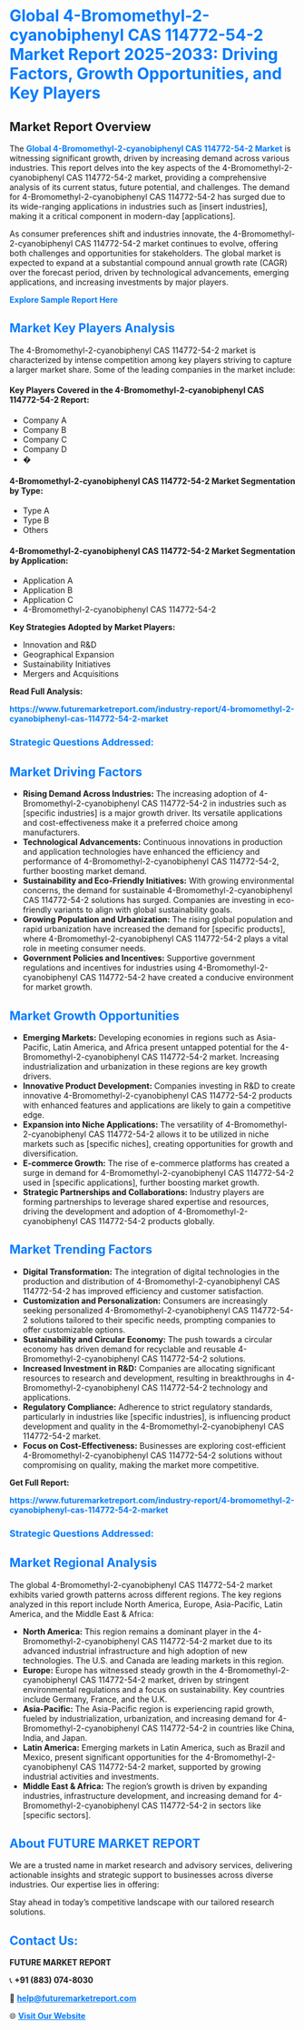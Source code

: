 <h1 style="color: #007BFF;">Global 4-Bromomethyl-2-cyanobiphenyl CAS 114772-54-2 Market Report 2025-2033: Driving Factors, Growth Opportunities, and Key Players</h1>

<section id="overview">
<h2>Market Report Overview</h2>
<p>The <a href="https://www.futuremarketreport.com/industry-report/4-bromomethyl-2-cyanobiphenyl-cas-114772-54-2-market" style="color: #007BFF; text-decoration: none;"><strong>Global 4-Bromomethyl-2-cyanobiphenyl CAS 114772-54-2 Market</strong></a> is witnessing significant growth, driven by increasing demand across various industries. This report delves into the key aspects of the 4-Bromomethyl-2-cyanobiphenyl CAS 114772-54-2 market, providing a comprehensive analysis of its current status, future potential, and challenges. The demand for 4-Bromomethyl-2-cyanobiphenyl CAS 114772-54-2 has surged due to its wide-ranging applications in industries such as [insert industries], making it a critical component in modern-day [applications].</p>
<p>As consumer preferences shift and industries innovate, the 4-Bromomethyl-2-cyanobiphenyl CAS 114772-54-2 market continues to evolve, offering both challenges and opportunities for stakeholders. The global market is expected to expand at a substantial compound annual growth rate (CAGR) over the forecast period, driven by technological advancements, emerging applications, and increasing investments by major players.</p>
</section>

<section id="overview">
<p><a href="https://www.futuremarketreport.com/request-sample/reportId=120135" style="color: #007BFF; text-decoration: none;"><strong>Explore Sample Report Here</strong></a></p>
</section>

<section id="key-players">
<h2 style="color: #007BFF;">Market Key Players Analysis</h2>
<p>The 4-Bromomethyl-2-cyanobiphenyl CAS 114772-54-2 market is characterized by intense competition among key players striving to capture a larger market share. Some of the leading companies in the market include:</p>
<h4>Key Players Covered in the 4-Bromomethyl-2-cyanobiphenyl CAS 114772-54-2 Report:</h4>
<ul><li>Company A</li><li>Company B</li><li>Company C</li><li>Company D</li><li>�</li></ul>
<h4>4-Bromomethyl-2-cyanobiphenyl CAS 114772-54-2 Market Segmentation by Type:</h4>
<ul><li>Type A</li><li>Type B</li><li>Others</li></ul>

<h4>4-Bromomethyl-2-cyanobiphenyl CAS 114772-54-2 Market Segmentation by Application:</h4>
<ul><li>Application A</li><li>Application B</li><li>Application C</li><li>4-Bromomethyl-2-cyanobiphenyl CAS 114772-54-2</li></ul>
<p><strong>Key Strategies Adopted by Market Players:</strong></p>
<ul>
<li>Innovation and R&D</li>
<li>Geographical Expansion</li>
<li>Sustainability Initiatives</li>
<li>Mergers and Acquisitions</li>
</ul>
</section>

<section>
<p><strong>Read Full Analysis: </strong></p><a href="https://www.futuremarketreport.com/industry-report/4-bromomethyl-2-cyanobiphenyl-cas-114772-54-2-market" style="color: #007BFF; text-decoration: none;"><strong>https://www.futuremarketreport.com/industry-report/4-bromomethyl-2-cyanobiphenyl-cas-114772-54-2-market</strong></a>
<h3 style="color: #007BFF;">Strategic Questions Addressed:</h3>
</section>

<section id="driving-factors">
<h2 style="color: #007BFF;">Market Driving Factors</h2>
<ul>
<li><strong>Rising Demand Across Industries:</strong> The increasing adoption of 4-Bromomethyl-2-cyanobiphenyl CAS 114772-54-2 in industries such as [specific industries] is a major growth driver. Its versatile applications and cost-effectiveness make it a preferred choice among manufacturers.</li>
<li><strong>Technological Advancements:</strong> Continuous innovations in production and application technologies have enhanced the efficiency and performance of 4-Bromomethyl-2-cyanobiphenyl CAS 114772-54-2, further boosting market demand.</li>
<li><strong>Sustainability and Eco-Friendly Initiatives:</strong> With growing environmental concerns, the demand for sustainable 4-Bromomethyl-2-cyanobiphenyl CAS 114772-54-2 solutions has surged. Companies are investing in eco-friendly variants to align with global sustainability goals.</li>
<li><strong>Growing Population and Urbanization:</strong> The rising global population and rapid urbanization have increased the demand for [specific products], where 4-Bromomethyl-2-cyanobiphenyl CAS 114772-54-2 plays a vital role in meeting consumer needs.</li>
<li><strong>Government Policies and Incentives:</strong> Supportive government regulations and incentives for industries using 4-Bromomethyl-2-cyanobiphenyl CAS 114772-54-2 have created a conducive environment for market growth.</li>
</ul>
</section>

<section id="growth-opportunities">
<h2 style="color: #007BFF;">Market Growth Opportunities</h2>
<ul>
<li><strong>Emerging Markets:</strong> Developing economies in regions such as Asia-Pacific, Latin America, and Africa present untapped potential for the 4-Bromomethyl-2-cyanobiphenyl CAS 114772-54-2 market. Increasing industrialization and urbanization in these regions are key growth drivers.</li>
<li><strong>Innovative Product Development:</strong> Companies investing in R&D to create innovative 4-Bromomethyl-2-cyanobiphenyl CAS 114772-54-2 products with enhanced features and applications are likely to gain a competitive edge.</li>
<li><strong>Expansion into Niche Applications:</strong> The versatility of 4-Bromomethyl-2-cyanobiphenyl CAS 114772-54-2 allows it to be utilized in niche markets such as [specific niches], creating opportunities for growth and diversification.</li>
<li><strong>E-commerce Growth:</strong> The rise of e-commerce platforms has created a surge in demand for 4-Bromomethyl-2-cyanobiphenyl CAS 114772-54-2 used in [specific applications], further boosting market growth.</li>
<li><strong>Strategic Partnerships and Collaborations:</strong> Industry players are forming partnerships to leverage shared expertise and resources, driving the development and adoption of 4-Bromomethyl-2-cyanobiphenyl CAS 114772-54-2 products globally.</li>
</ul>
</section>

<section id="trending-factors">
<h2 style="color: #007BFF;">Market Trending Factors</h2>
<ul>
<li><strong>Digital Transformation:</strong> The integration of digital technologies in the production and distribution of 4-Bromomethyl-2-cyanobiphenyl CAS 114772-54-2 has improved efficiency and customer satisfaction.</li>
<li><strong>Customization and Personalization:</strong> Consumers are increasingly seeking personalized 4-Bromomethyl-2-cyanobiphenyl CAS 114772-54-2 solutions tailored to their specific needs, prompting companies to offer customizable options.</li>
<li><strong>Sustainability and Circular Economy:</strong> The push towards a circular economy has driven demand for recyclable and reusable 4-Bromomethyl-2-cyanobiphenyl CAS 114772-54-2 solutions.</li>
<li><strong>Increased Investment in R&D:</strong> Companies are allocating significant resources to research and development, resulting in breakthroughs in 4-Bromomethyl-2-cyanobiphenyl CAS 114772-54-2 technology and applications.</li>
<li><strong>Regulatory Compliance:</strong> Adherence to strict regulatory standards, particularly in industries like [specific industries], is influencing product development and quality in the 4-Bromomethyl-2-cyanobiphenyl CAS 114772-54-2 market.</li>
<li><strong>Focus on Cost-Effectiveness:</strong> Businesses are exploring cost-efficient 4-Bromomethyl-2-cyanobiphenyl CAS 114772-54-2 solutions without compromising on quality, making the market more competitive.</li>
</ul>
</section>

<section>
<p><strong>Get Full Report: </strong></p><a href="https://www.futuremarketreport.com/industry-report/4-bromomethyl-2-cyanobiphenyl-cas-114772-54-2-market" style="color: #007BFF; text-decoration: none;"><strong>https://www.futuremarketreport.com/industry-report/4-bromomethyl-2-cyanobiphenyl-cas-114772-54-2-market</strong></a>
<h3 style="color: #007BFF;">Strategic Questions Addressed:</h3>
</section>


<section id="regional-analysis">
<h2 style="color: #007BFF;">Market Regional Analysis</h2>
<p>The global 4-Bromomethyl-2-cyanobiphenyl CAS 114772-54-2 market exhibits varied growth patterns across different regions. The key regions analyzed in this report include North America, Europe, Asia-Pacific, Latin America, and the Middle East & Africa:</p>
<ul>
<li><strong>North America:</strong> This region remains a dominant player in the 4-Bromomethyl-2-cyanobiphenyl CAS 114772-54-2 market due to its advanced industrial infrastructure and high adoption of new technologies. The U.S. and Canada are leading markets in this region.</li>
<li><strong>Europe:</strong> Europe has witnessed steady growth in the 4-Bromomethyl-2-cyanobiphenyl CAS 114772-54-2 market, driven by stringent environmental regulations and a focus on sustainability. Key countries include Germany, France, and the U.K.</li>
<li><strong>Asia-Pacific:</strong> The Asia-Pacific region is experiencing rapid growth, fueled by industrialization, urbanization, and increasing demand for 4-Bromomethyl-2-cyanobiphenyl CAS 114772-54-2 in countries like China, India, and Japan.</li>
<li><strong>Latin America:</strong> Emerging markets in Latin America, such as Brazil and Mexico, present significant opportunities for the 4-Bromomethyl-2-cyanobiphenyl CAS 114772-54-2 market, supported by growing industrial activities and investments.</li>
<li><strong>Middle East & Africa:</strong> The region’s growth is driven by expanding industries, infrastructure development, and increasing demand for 4-Bromomethyl-2-cyanobiphenyl CAS 114772-54-2 in sectors like [specific sectors].</li>
</ul>
</section>

<footer>
<h2 style="color: #007BFF;">About FUTURE MARKET REPORT</h2>
<p>We are a trusted name in market research and advisory services, delivering actionable insights and strategic support to businesses across diverse industries. Our expertise lies in offering:</p>

<p>Stay ahead in today’s competitive landscape with our tailored research solutions.</p>

<h2 style="color: #007BFF;">Contact Us:</h2>
<p><strong>FUTURE MARKET REPORT</strong></p>
<p>📞 <strong>+91 (883) 074-8030</strong></p>
<p>📧 <strong><a href="mailto:help@futuremarketreport.com" style="color: #007BFF;">help@futuremarketreport.com</a></strong></p>
<p>🌐 <strong><a href="https://www.futuremarketreport.com/" style="color: #007BFF;">Visit Our Website</a></strong></p>
</footer>